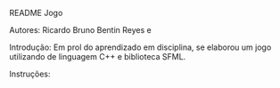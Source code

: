 README Jogo 

Autores: Ricardo Bruno Bentin Reyes e 

Introdução:
 Em prol do aprendizado em disciplina, se elaborou um jogo utilizando de linguagem C++ e biblioteca SFML.

Instruções:
    